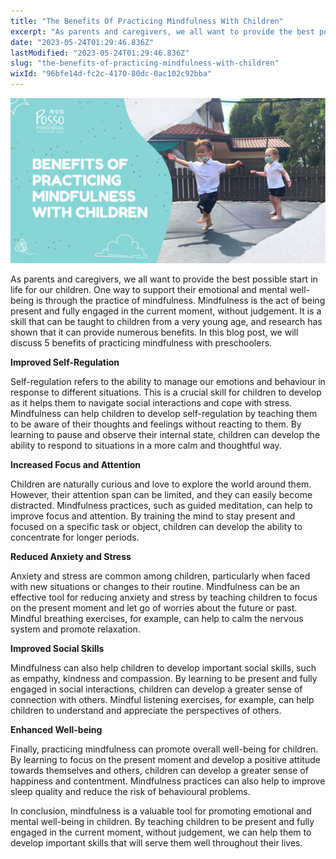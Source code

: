 ```yaml
---
title: "The Benefits Of Practicing Mindfulness With Children"
excerpt: "As parents and caregivers, we all want to provide the best possible start in life for our children. One way to support their emotional..."
date: "2023-05-24T01:29:46.836Z"
lastModified: "2023-05-24T01:29:46.836Z"
slug: "the-benefits-of-practicing-mindfulness-with-children"
wixId: "96bfe14d-fc2c-4170-80dc-0ac102c92bba"
---
```


![](./images/9782fc5a4f2b93c8034fa7bef6c62d2a268249mv2-7oe4wy.png)

As parents and caregivers, we all want to provide the best possible start in life for our children. One way to support their emotional and mental well-being is through the practice of mindfulness. Mindfulness is the act of being present and fully engaged in the current moment, without judgement. It is a skill that can be taught to children from a very young age, and research has shown that it can provide numerous benefits. In this blog post, we will discuss 5 benefits of practicing mindfulness with preschoolers.

**Improved Self-Regulation**

Self-regulation refers to the ability to manage our emotions and behaviour in response to different situations. This is a crucial skill for children to develop as it helps them to navigate social interactions and cope with stress. Mindfulness can help children to develop self-regulation by teaching them to be aware of their thoughts and feelings without reacting to them. By learning to pause and observe their internal state, children can develop the ability to respond to situations in a more calm and thoughtful way.

**Increased Focus and Attention**

Children are naturally curious and love to explore the world around them. However, their attention span can be limited, and they can easily become distracted. Mindfulness practices, such as guided meditation, can help to improve focus and attention. By training the mind to stay present and focused on a specific task or object, children can develop the ability to concentrate for longer periods.

**Reduced Anxiety and Stress**

Anxiety and stress are common among children, particularly when faced with new situations or changes to their routine. Mindfulness can be an effective tool for reducing anxiety and stress by teaching children to focus on the present moment and let go of worries about the future or past. Mindful breathing exercises, for example, can help to calm the nervous system and promote relaxation.

**Improved Social Skills**

Mindfulness can also help children to develop important social skills, such as empathy, kindness and compassion. By learning to be present and fully engaged in social interactions, children can develop a greater sense of connection with others. Mindful listening exercises, for example, can help children to understand and appreciate the perspectives of others.

**Enhanced Well-being**

Finally, practicing mindfulness can promote overall well-being for children. By learning to focus on the present moment and develop a positive attitude towards themselves and others, children can develop a greater sense of happiness and contentment. Mindfulness practices can also help to improve sleep quality and reduce the risk of behavioural problems.

In conclusion, mindfulness is a valuable tool for promoting emotional and mental well-being in children. By teaching children to be present and fully engaged in the current moment, without judgement, we can help them to develop important skills that will serve them well throughout their lives.